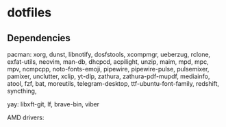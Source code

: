 # dotfiles

## Dependencies

pacman:
    xorg, dunst, libnotify, dosfstools, xcompmgr, ueberzug, rclone, exfat-utils, neovim, man-db, dhcpcd, acpilight, unzip, maim, mpd, mpc, mpv, ncmpcpp, noto-fonts-emoji, pipewire, pipewire-pulse, pulsemixer, pamixer, unclutter, xclip, yt-dlp, zathura, zathura-pdf-mupdf, mediainfo, atool, fzf, bat, moreutils, telegram-desktop, ttf-ubuntu-font-family, redshift, syncthing,

yay:
    libxft-git, lf, brave-bin, viber
    

AMD drivers:
    
